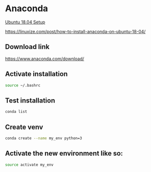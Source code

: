 # Anaconda

[Ubuntu 18.04 Setup](https://www.digitalocean.com/community/tutorials/how-to-install-anaconda-on-ubuntu-18-04-quickstart)  

https://linuxize.com/post/how-to-install-anaconda-on-ubuntu-18-04/

## Download link

https://www.anaconda.com/download/

## Activate installation

```bash
source ~/.bashrc
```

## Test installation

```bash
conda list
```

## Create venv

```bash
conda create --name my_env python=3
```

## Activate the new environment like so:

```bash
source activate my_env
```

